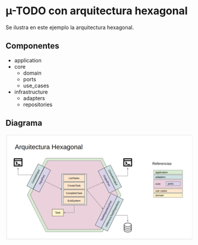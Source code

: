 # µ-TODO con arquitectura hexagonal
Se ilustra en este ejemplo la arquitectura hexagonal.

## Componentes
- application
- core
  - domain
  - ports
  - use_cases
- infrastructure
  - adapters
  - repositories

## Diagrama

![](hexagonal_architecture.png)
